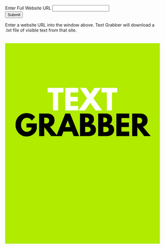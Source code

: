 
<form action="/hello" method="post">
              	Enter Full Website URL <input type="text" name="url"><br/>
                <input type="submit" name= "form" value="Submit" />
            </form>

Enter a website URL into the window above. Text Grabber will download a .txt file of visible text from that site. 
<br>
<br>
<br>
<img src="textgrabber.png">
<br>
<br>
<br>
<br>
<br>
<br>
<br>
<br>
<br>
<br>
<br>
<br>
<br>
<br>
<br>
<br>
<br>
<br>
<br>
<br>
<br>
<br>
<br>
<br>
<br>
